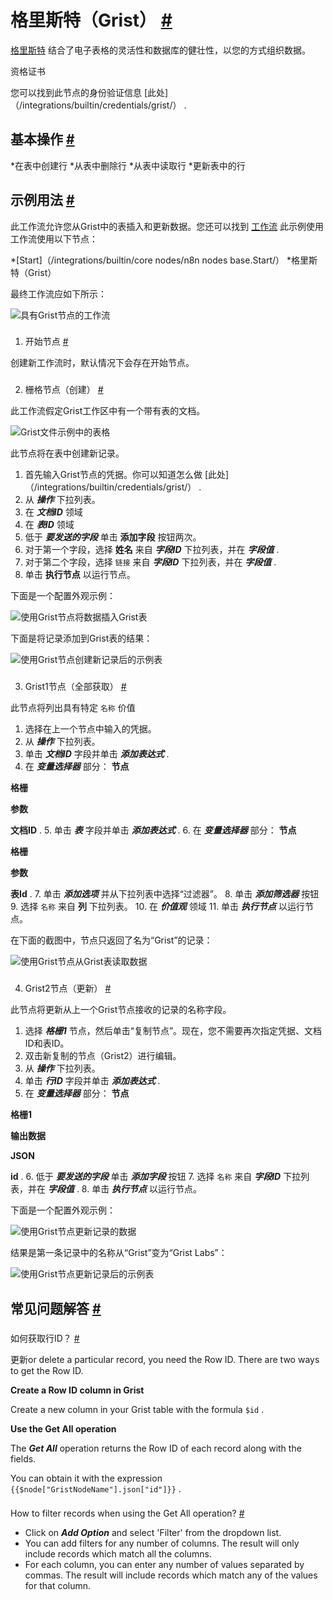 


 格里斯特（Grist）
 [#](#grist "永久链接")
=====================================



[格里斯特](https://getgrist.com/) 
 结合了电子表格的灵活性和数据库的健壮性，以您的方式组织数据。
 




 资格证书
 



 您可以找到此节点的身份验证信息
 [此处]（/integrations/builtin/credentials/grist/）
 .
 




 基本操作
 [#](#基本操作 "永久链接")
-----------------------------------------------------------


*在表中创建行
*从表中删除行
*从表中读取行
*更新表中的行



 示例用法
 [#](#示例用法 "永久链接")
-----------------------------------------------------



 此工作流允许您从Grist中的表插入和更新数据。您还可以找到
 [工作流](https://n8n.io/workflows/818) 
 此示例使用工作流使用以下节点：
 


*[Start]（/integrations/builtin/core nodes/n8n nodes base.Start/）
*格里斯特（Grist）



 最终工作流应如下所示：
 



![具有Grist节点的工作流](https://d33wubrfki0l68.cloudfront.net/28203a43be4477330c9e5181d2f3ebedf7f87952/0d0aa/_images/integrations/builtin/app-nodes/grist/workflow.png)



### 
 1. 开始节点
 [#](#1-start-node "永久链接")



 创建新工作流时，默认情况下会存在开始节点。
 


### 
 2. 栅格节点（创建）
 [#](#2-grist-node-create "永久链接")



 此工作流假定Grist工作区中有一个带有表的文档。
 



![Grist文件示例中的表格](https://d33wubrfki0l68.cloudfront.net/5f7530ce0b18ce949ba2d9663d20bde6b96aa146/95b7b/_images/integrations/builtin/app-nodes/grist/table_start.png)




 此节点将在表中创建新记录。
 


1. 首先输入Grist节点的凭据。你可以知道怎么做
 [此处]（/integrations/builtin/credentials/grist/）
 .
2. 从
 ***操作***
 下拉列表。
3. 在
 ***文档ID***
 领域
4. 在
 ***表ID***
 领域
5. 低于
 ***要发送的字段***
 单击
 **添加字段**
 按钮两次。
6. 对于第一个字段，选择
 **姓名**
 来自
 ***字段ID***
 下拉列表，并在
 ***字段值***
 .
7. 对于第二个字段，选择
 `链接`
 来自
 ***字段ID***
 下拉列表，并在
 ***字段值***
 .
8. 单击
 **执行节点**
 以运行节点。



 下面是一个配置外观示例：
 



![使用Grist节点将数据插入Grist表](https://d33wubrfki0l68.cloudfront.net/8f4ca42ceb930386cb532ce6511d239b92443aa6/062c9/_images/integrations/builtin/app-nodes/grist/grist_node.png)




 下面是将记录添加到Grist表的结果：
 



![使用Grist节点创建新记录后的示例表](https://d33wubrfki0l68.cloudfront.net/5dcc4bf71c152db19b2a8d63820ca2258679d215/eeed1/_images/integrations/builtin/app-nodes/grist/table_create.png)



### 
 3. Grist1节点（全部获取）
 [#](#3-grist1-node-get-all "永久链接")



 此节点将列出具有特定
 `名称`
 价值
 


1. 选择在上一个节点中输入的凭据。
2. 从
 ***操作***
 下拉列表。
3. 单击
 ***文档ID***
 字段并单击
 ***添加表达式***
 .
4. 在
 ***变量选择器***
 部分：
 **节点**
 >
 **格栅**
 >
 **参数**
 >
 **文档ID**
 .
5. 单击
 ***表***
 字段并单击
 ***添加表达式***
 .
6. 在
 ***变量选择器***
 部分：
 **节点**
 >
 **格栅**
 >
 **参数**
 >
 **表Id**
 .
7. 单击
 ***添加选项***
 并从下拉列表中选择“过滤器”。
8. 单击
 ***添加筛选器***
 按钮
9. 选择
 `名称`
 来自
 **列**
 下拉列表。
10. 在
 ***价值观***
 领域
11. 单击
 ***执行节点***
 以运行节点。



 在下面的截图中，节点只返回了名为“Grist”的记录：
 



![使用Grist节点从Grist表读取数据](https://d33wubrfki0l68.cloudfront.net/aee0fef200c1c7efb3082257a3c7ceeda70abc5f/0f49f/_images/integrations/builtin/app-nodes/grist/grist1_node.png)



### 
 4. Grist2节点（更新）
 [#](#4-grist2-node-update "永久链接")



 此节点将更新从上一个Grist节点接收的记录的名称字段。
 


1. 选择
 ***格栅1***
 节点，然后单击“复制节点”。现在，您不需要再次指定凭据、文档ID和表ID。
2. 双击新复制的节点（Grist2）进行编辑。
3. 从
 ***操作***
 下拉列表。
4. 单击
 ***行ID***
 字段并单击
 ***添加表达式***
 .
5. 在
 ***变量选择器***
 部分：
 **节点**
 >
 **格栅1**
 >
 **输出数据**
 >
 **JSON**
 >
 **id**
 .
6. 低于
 ***要发送的字段***
 单击
 ***添加字段***
 按钮
7. 选择
 `名称`
 来自
 ***字段ID***
 下拉列表，并在
 ***字段值***
 .
8. 单击
 ***执行节点***
 以运行节点。



 下面是一个配置外观示例：
 



![使用Grist节点更新记录的数据](https://d33wubrfki0l68.cloudfront.net/1c8829d25179ad1f08b44581524e408f1667df97/cd042/_images/integrations/builtin/app-nodes/grist/grist2_node.png)




 结果是第一条记录中的名称从“Grist”变为“Grist Labs”：
 



![使用Grist节点更新记录后的示例表](https://d33wubrfki0l68.cloudfront.net/22fbcd3789de55afa8639a615d310f96d15952ac/89b1a/_images/integrations/builtin/app-nodes/grist/table_update.png)




 常见问题解答
 [#](#faqs "永久链接")
-----------------------------------


### 
 如何获取行ID？
 [#](#如何获取行id "永久链接")



 更新or delete a particular record, you need the Row ID. There are two ways to get the Row ID.
 



**Create a Row ID column in Grist** 




 Create a new column in your Grist table with the formula
 `$id` 
 .
 



**Use the Get All operation** 




 The
 ***Get All***
 operation returns the Row ID of each record along with the fields.
 



 You can obtain it with the expression
 `{{$node["GristNodeName"].json["id"]}}` 
 .
 


### 
 How to filter records when using the Get All operation?
 [#](#how-to-filter-records-when-using-the-get-all-operation "Permanent link")


* Click on
 ***Add Option***
 and select 'Filter' from the dropdown list.
* You can add filters for any number of columns. The result will only include records which match all the columns.
* For each column, you can enter any number of values separated by commas. The result will include records which match any of the values for that column.




